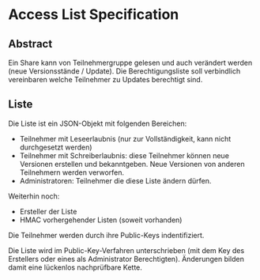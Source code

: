 # Access List Specification

## Abstract

Ein Share kann von Teilnehmergruppe gelesen und auch verändert werden (neue Versionsstände / Update).
Die Berechtigungsliste soll verbindlich vereinbaren welche Teilnehmer zu Updates berechtigt sind.

## Liste

Die Liste ist ein JSON-Objekt mit folgenden Bereichen:

* Teilnehmer mit Leseerlaubnis (nur zur Vollständigkeit, kann nicht durchgesetzt werden)
* Teilnehmer mit Schreiberlaubnis: diese Teilnehmer können neue Versionen erstellen und bekanntgeben. Neue Versionen von anderen Teilnehmern werden verworfen.
* Administratoren: Teilnehmer die diese Liste ändern dürfen.

Weiterhin noch:

* Ersteller der Liste
* HMAC vorhergehender Listen (soweit vorhanden)

Die Teilnehmer werden durch ihre Public-Keys indentifiziert.

Die Liste wird im Public-Key-Verfahren unterschrieben (mit dem Key des Erstellers oder eines als Administrator Berechtigten).
Änderungen bilden damit eine lückenlos nachprüfbare Kette.
